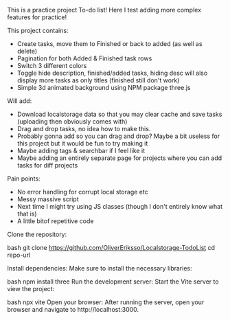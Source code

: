 This is a practice project To-do list!
Here I test adding more complex features for practice!

This project contains:
  - Create tasks, move them to Finished or back to added (as well as delete)
  - Pagination for both Added & Finished task rows
  - Switch 3 different colors
  - Toggle hide description, finished/added tasks, hiding desc will also display more tasks as only titles (finished still don't work)
  - Simple 3d animated background using NPM package three.js

Will add:
  - Download localstorage data so that you may clear cache and save tasks (uploading then obviously comes with)
  - Drag and drop tasks, no idea how to make this.
  - Probably gonna add so you can drag and drop? Maybe a bit useless for this project but it would be fun to try making it
  - Maybe adding tags & searchbar if I feel like it
  - Maybe adding an entirely separate page for projects where you can add tasks for diff projects

Pain points:
  - No error handling for corrupt local storage etc
  - Messy massive script
  - Next time I might try using JS classes (though I don't entirely know what that is)
  - A little bitof  repetitive code

Clone the repository:

bash
git clone https://github.com/OliverEriksso/Localstorage-TodoList
cd repo-url

Install dependencies: Make sure to install the necessary libraries:

bash
npm install three
Run the development server: Start the Vite server to view the project:

bash
npx vite
Open your browser: After running the server, open your browser and navigate to http://localhost:3000.
